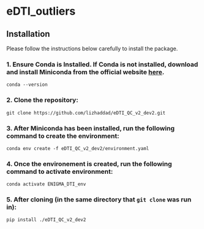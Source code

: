 # eDTI_outliers

## Installation 

Please follow the instructions below carefully to install the package.

### 1. Ensure Conda is Installed.  If Conda is not installed, download and install Miniconda from the official website  [here](https://docs.conda.io/projects/conda/en/latest/user-guide/install/index.html). 
  `conda --version`
### 2. Clone the repository:
  `git clone https://github.com/lizhaddad/eDTI_QC_v2_dev2.git`

### 3. After Miniconda has been installed, run the following command to create the environment:
  `conda env create -f eDTI_QC_v2_dev2/environment.yaml`

### 4. Once the environement is created, run the following command to activate environment:
  `conda activate ENIGMA_DTI_env`

### 5. After cloning (in the same directory that `git clone` was run in):
  `pip install ./eDTI_QC_v2_dev2`
